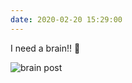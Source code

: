 ```yaml
---
date: 2020-02-20 15:29:00
---
```


I need a brain!! 🧠

![brain post](https://kjaymiller.s3-us-west-2.amazonaws.com/images/NeedABrain.jpeg)
